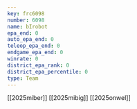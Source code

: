 ```yaml
---
key: frc6098
number: 6098
name: bIrobot
epa_end: 0
auto_epa_end: 0
teleop_epa_end: 0
endgame_epa_end: 0
winrate: 0
district_epa_rank: 0
district_epa_percentile: 0
type: Team
---
```

[[2025miber]]
[[2025mibig]]
[[2025onwel]]
